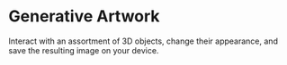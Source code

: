 # Generative Artwork

Interact with an assortment of 3D objects, change their appearance, and save the resulting image on your device.
